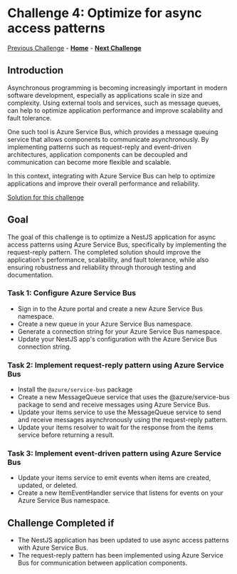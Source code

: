 # Challenge 4: Optimize for async access patterns

[Previous Challenge](./03-Improve-API-Efficiency.md) - **[Home](../README.md)** - **[Next Challenge](./05-Move-to-PaaS-Services.md)**


## Introduction

Asynchronous programming is becoming increasingly important in modern software development, especially as applications scale in size and complexity. Using external tools and services, such as message queues, can help to optimize application performance and improve scalability and fault tolerance.

One such tool is Azure Service Bus, which provides a message queuing service that allows components to communicate asynchronously. By implementing patterns such as request-reply and event-driven architectures, application components can be decoupled and communication can become more flexible and scalable.

In this context, integrating with Azure Service Bus can help to optimize applications and improve their overall performance and reliability.


[Solution for this challenge](../SolutionGuide/04-Optimize-for-async-access-patterns-solution.md)

## Goal 

The goal of this challenge is to optimize a NestJS application for async access patterns using Azure Service Bus, specifically by implementing the request-reply pattern. The completed solution should improve the application's performance, scalability, and fault tolerance, while also ensuring robustness and reliability through thorough testing and documentation.

### Task 1: Configure Azure Service Bus

- Sign in to the Azure portal and create a new Azure Service Bus namespace.
- Create a new queue in your Azure Service Bus namespace.
- Generate a connection string for your Azure Service Bus namespace.
- Update your NestJS app's configuration with the Azure Service Bus connection string.

### Task 2: Implement request-reply pattern using Azure Service Bus

- Install the `@azure/service-bus` package
- Create a new MessageQueue service that uses the @azure/service-bus package to send and receive messages using Azure Service Bus.
- Update your items service to use the MessageQueue service to send and receive messages asynchronously using the request-reply pattern.
- Update your items resolver to wait for the response from the items service before returning a result.

### Task 3: Implement event-driven pattern using Azure Service Bus

- Update your items service to emit events when items are created, updated, or deleted.
- Create a new ItemEventHandler service that listens for events on your Azure Service Bus namespace.


## Challenge Completed if

- The NestJS application has been updated to use async access patterns with Azure Service Bus.
- The request-reply pattern has been implemented using Azure Service Bus for communication between application components.

